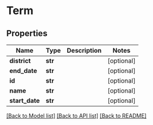 # Term

## Properties
Name | Type | Description | Notes
------------ | ------------- | ------------- | -------------
**district** | **str** |  | [optional] 
**end_date** | **str** |  | [optional] 
**id** | **str** |  | [optional] 
**name** | **str** |  | [optional] 
**start_date** | **str** |  | [optional] 

[[Back to Model list]](README.md#documentation-for-models) [[Back to API list]](README.md#documentation-for-api-endpoints) [[Back to README]](README.md)


